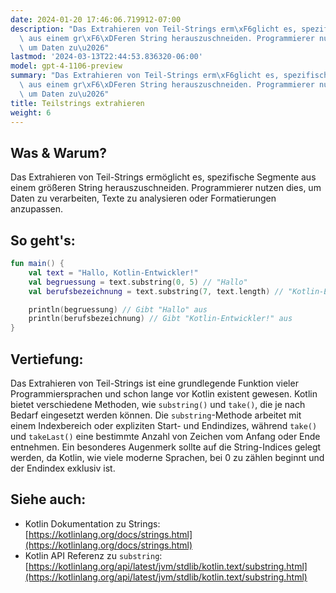 ```yaml
---
date: 2024-01-20 17:46:06.719912-07:00
description: "Das Extrahieren von Teil-Strings erm\xF6glicht es, spezifische Segmente\
  \ aus einem gr\xF6\xDFeren String herauszuschneiden. Programmierer nutzen dies,\
  \ um Daten zu\u2026"
lastmod: '2024-03-13T22:44:53.836320-06:00'
model: gpt-4-1106-preview
summary: "Das Extrahieren von Teil-Strings erm\xF6glicht es, spezifische Segmente\
  \ aus einem gr\xF6\xDFeren String herauszuschneiden. Programmierer nutzen dies,\
  \ um Daten zu\u2026"
title: Teilstrings extrahieren
weight: 6
---
```


## Was & Warum?
Das Extrahieren von Teil-Strings ermöglicht es, spezifische Segmente aus einem größeren String herauszuschneiden. Programmierer nutzen dies, um Daten zu verarbeiten, Texte zu analysieren oder Formatierungen anzupassen.

## So geht's:
```kotlin
fun main() {
    val text = "Hallo, Kotlin-Entwickler!"
    val begruessung = text.substring(0, 5) // "Hallo"
    val berufsbezeichnung = text.substring(7, text.length) // "Kotlin-Entwickler!"

    println(begruessung) // Gibt "Hallo" aus
    println(berufsbezeichnung) // Gibt "Kotlin-Entwickler!" aus
}
```

## Vertiefung:
Das Extrahieren von Teil-Strings ist eine grundlegende Funktion vieler Programmiersprachen und schon lange vor Kotlin existent gewesen. Kotlin bietet verschiedene Methoden, wie `substring()` und `take()`, die je nach Bedarf eingesetzt werden können. Die `substring`-Methode arbeitet mit einem Indexbereich oder expliziten Start- und Endindizes, während `take()` und `takeLast()` eine bestimmte Anzahl von Zeichen vom Anfang oder Ende entnehmen. Ein besonderes Augenmerk sollte auf die String-Indices gelegt werden, da Kotlin, wie viele moderne Sprachen, bei 0 zu zählen beginnt und der Endindex exklusiv ist.

## Siehe auch:
- Kotlin Dokumentation zu Strings: [https://kotlinlang.org/docs/strings.html](https://kotlinlang.org/docs/strings.html)
- Kotlin API Referenz zu `substring`: [https://kotlinlang.org/api/latest/jvm/stdlib/kotlin.text/substring.html](https://kotlinlang.org/api/latest/jvm/stdlib/kotlin.text/substring.html)
